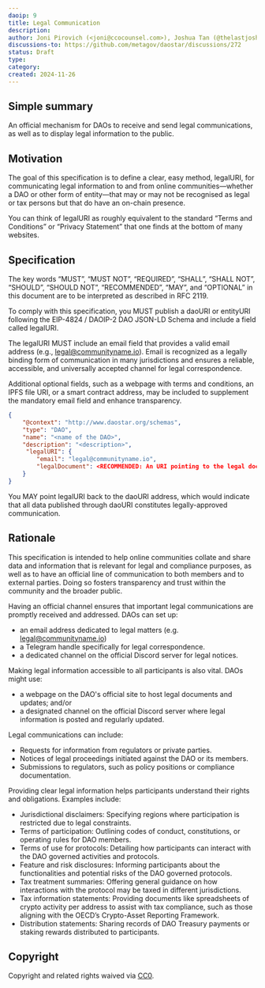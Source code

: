 ```yaml
---
daoip: 9
title: Legal Communication
description: 
author: Joni Pirovich (<joni@ccocounsel.com>), Joshua Tan (@thelastjosh)
discussions-to: https://github.com/metagov/daostar/discussions/272
status: Draft
type: 
category: 
created: 2024-11-26
---
```


## Simple summary
An official mechanism for DAOs to receive and send legal communications, as well as to display legal information to the public.

## Motivation
The goal of this specification is to define a clear, easy method, legalURI, for communicating legal information to and from online communities—whether a DAO or other form of entity—that may or may not be recognised as legal or tax persons but that do have an on-chain presence.

You can think of legalURI as roughly equivalent to the standard “Terms and Conditions” or “Privacy Statement” that one finds at the bottom of many websites.

## Specification
The key words “MUST”, “MUST NOT”, “REQUIRED”, “SHALL”, “SHALL NOT”, “SHOULD”, “SHOULD NOT”, “RECOMMENDED”, “MAY”, and “OPTIONAL” in this document are to be interpreted as described in RFC 2119.

To comply with this specification, you MUST publish a daoURI or entityURI following the EIP-4824 / DAOIP-2 DAO JSON-LD Schema and include a field called legalURI.

The legalURI MUST include an email field that provides a valid email address (e.g., legal@communityname.io). Email is recognized as a legally binding form of communication in many jurisdictions and ensures a reliable, accessible, and universally accepted channel for legal correspondence.

Additional optional fields, such as a webpage with terms and conditions, an IPFS file URI, or a smart contract address, may be included to supplement the mandatory email field and enhance transparency.

```json
{
    "@context": "http://www.daostar.org/schemas",
    "type": "DAO",
    "name": "<name of the DAO>",
    "description": "<description>",
     "legalURI": {
        "email": "legal@communityname.io",
        "legalDocument": <RECOMMENDED: An URI pointing to the legal document of Terms and Conditions>,
    }
}
```
You MAY point legalURI back to the daoURI address, which would indicate that all data published through daoURI constitutes legally-approved communication.

## Rationale
This specification is intended to help online communities collate and share data and information that is relevant for legal and compliance purposes, as well as to have an official line of communication to both members and to external parties. Doing so fosters transparency and trust within the community and the broader public.

Having an official channel ensures that important legal communications are promptly received and addressed. DAOs can set up:
- an email address dedicated to legal matters (e.g. legal@communityname.io)
- a Telegram handle specifically for legal correspondence.
- a dedicated channel on the official Discord server for legal notices.

Making legal information accessible to all participants is also vital. DAOs might use:
- a webpage on the DAO's official site to host legal documents and updates; and/or
- a designated channel on the official Discord server where legal information is posted and regularly updated.

Legal communications can include:
- Requests for information from regulators or private parties.
- Notices of legal proceedings initiated against the DAO or its members.
- Submissions to regulators, such as policy positions or compliance documentation.

Providing clear legal information helps participants understand their rights and obligations. Examples include:
- Jurisdictional disclaimers: Specifying regions where participation is restricted due to legal constraints.
- Terms of participation: Outlining codes of conduct, constitutions, or operating rules for DAO members.
- Terms of use for protocols: Detailing how participants can interact with the DAO governed activities and protocols.
- Feature and risk disclosures: Informing participants about the functionalities and potential risks of the DAO governed protocols.
- Tax treatment summaries: Offering general guidance on how interactions with the protocol may be taxed in different jurisdictions.
- Tax information statements: Providing documents like spreadsheets of crypto activity per address to assist with tax compliance, such as those aligning with the OECD’s Crypto-Asset Reporting Framework.
- Distribution statements: Sharing records of DAO Treasury payments or staking rewards distributed to participants.

## Copyright
Copyright and related rights waived via [CC0](https://eips.ethereum.org/LICENSE).